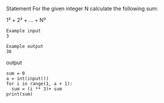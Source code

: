 Statement
For the given integer N calculate the following sum:

1³ + 2³ + ... + N³
~~~
Example input
3

Example output
36
~~~
output
~~~
sum = 0
a = int(input())
for i in range(1, a + 1):
  sum = (i ** 3)+ sum
print(sum)

~~~
